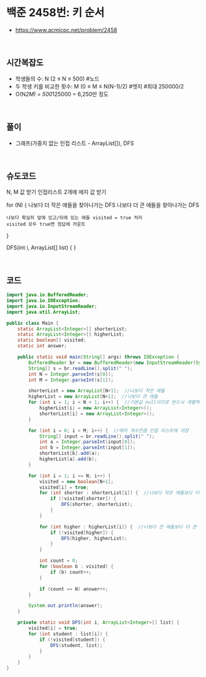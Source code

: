 # 백준 2458번: 키 순서
* https://www.acmicpc.net/problem/2458

<br>

## 시간복잡도
* 학생들의 수: N (2 ≤ N ≤ 500)  #노드 
* 두 학생 키를 비교한 횟수: M (0 ≤ M ≤ N(N-1)/2)   #엣지 #최대 250000/2
* O(N*2M) = 500*125000 = 6,250만 정도 

<br>

## 풀이
* 그래프(가중치 없는 인접 리스트 - ArrayList<Integer>[]), DFS

<br> 

## 슈도코드
N, M 값 받기
인접리스트 2개에 에지 값 받기 

for (N) {
    나보다 더 작은 애들을 찾아나가는 DFS
    나보다 더 큰 애들을 찾아나가는 DFS
    
    나보다 확실히 앞에 있고/뒤에 있는 애들 visited = true 처리
    visited 모두 true면 정답에 카운트
}

DFS(int i, ArrayList<Integer>[] list) {
}

<br>

## 코드

```java
import java.io.BufferedReader;
import java.io.IOException;
import java.io.InputStreamReader;
import java.util.ArrayList;

public class Main {
    static ArrayList<Integer>[] shorterList;
    static ArrayList<Integer>[] higherList;
    static boolean[] visited;
    static int answer;

    public static void main(String[] args) throws IOException {
        BufferedReader br = new BufferedReader(new InputStreamReader(System.in));
        String[] s = br.readLine().split(" ");
        int N = Integer.parseInt(s[0]);
        int M = Integer.parseInt(s[1]);

        shorterList = new ArrayList[N+1];  //나보다 작은 애들
        higherList = new ArrayList[N+1];  //나보다 큰 애들
        for (int i = 1; i < N + 1; i++) {  //기본값 null이므로 반드시 개별적으로 초기화해줘야 함
            higherList[i] = new ArrayList<Integer>();
            shorterList[i] = new ArrayList<Integer>();
        }

        for (int i = 0; i < M; i++) {  //에지 개수만큼 인접 리스트에 저장
            String[] input = br.readLine().split(" ");
            int a = Integer.parseInt(input[0]);
            int b = Integer.parseInt(input[1]);
            shorterList[b].add(a);
            higherList[a].add(b);
        }

        for (int i = 1; i <= N; i++) {
            visited = new boolean[N+1];
            visited[i] = true;
            for (int shorter : shorterList[i]) {  //나보다 작은 애들보다 더 작은 애들은 확실히 나보다 앞에 있으므로 순서 확인 가능
                if (!visited[shorter]) {
                    DFS(shorter, shorterList);
                }
            }

            for (int higher : higherList[i]) {  //나보다 큰 애들보다 더 큰 애들은 확실히 나보다 뒤에 있으므로 순서 확인 가능
                if (!visited[higher]) {
                    DFS(higher, higherList);
                }
            }

            int count = 0;
            for (boolean b : visited) {
                if (b) count++;
            }

            if (count == N) answer++;
        }

        System.out.println(answer);
    }

    private static void DFS(int i, ArrayList<Integer>[] list) {
        visited[i] = true;
        for (int student : list[i]) {
            if (!visited[student]) {
                DFS(student, list);
            }
        }
    }
}
```
